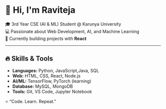 # 👋 Hi, I'm Raviteja  

🎓 3rd Year CSE (AI & ML) Student @ Karunya University  
💻 Passionate about Web Development, AI, and Machine Learning  
🚀 Currently building projects with **React**

---

## 🔥 Skills & Tools
- **Languages:** Python, JavaScript,Java, SQL  
- **Web:** HTML, CSS, React, Node.js  
- **AI/ML:** TensorFlow, PyTorch (learning)  
- **Database:** MySQL, MongoDB  
- **Tools:** Git, VS Code, Jupyter Notebook  






⭐️ “Code. Learn. Repeat.”
